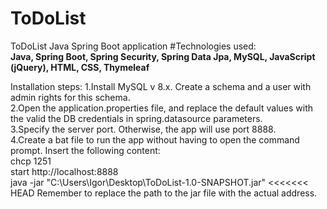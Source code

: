 # ToDoList
ToDoList Java Spring Boot application
#Technologies used:  
**Java, Spring Boot, Spring Security, Spring Data Jpa, MySQL, JavaScript (jQuery), HTML, CSS, Thymeleaf**

Installation steps:
1.Install MySQL v 8.x. Create a schema and a user with admin rights for this schema.  
2.Open the application.properties file, and replace the default values with the valid the DB credentials in 
spring.datasource parameters.  
3.Specify the server port. Otherwise, the app will use port 8888.  
4.Create a bat file to run the app without having to open the command prompt. 
Insert the following content:   
  chcp 1251  
  start http://localhost:8888  
  java -jar "C:\Users\Igor\Desktop\ToDoList-1.0-SNAPSHOT.jar"
<<<<<<< HEAD
Remember to replace the path to the jar file with the actual address. 

